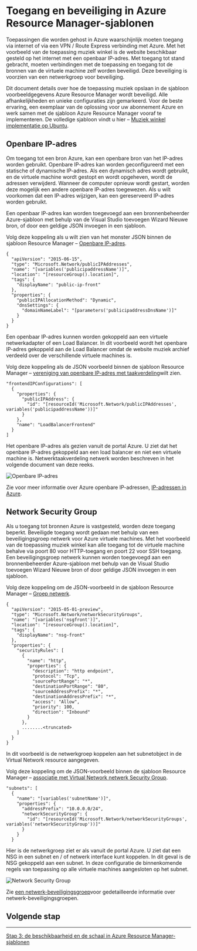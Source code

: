 <properties
   pageTitle="Toegang en beveiliging in Azure Resource Manager Templates | Microsoft Azure" 
   description="Azure Virtual Machine DotNet Core zelfstudie"
   services="virtual-machines-linux"
   documentationCenter="virtual-machines"
   authors="neilpeterson"
   manager="timlt"
   editor="tysonn"
   tags="azure-service-management"/>

<tags
   ms.service="virtual-machines-linux"
   ms.devlang="na"
   ms.topic="article"
   ms.tgt_pltfrm="vm-linux"
   ms.workload="infrastructure"
   ms.date="09/21/2016"
   ms.author="nepeters"/>

# <a name="access-and-security-in-azure-resource-manager-templates"></a>Toegang en beveiliging in Azure Resource Manager-sjablonen

Toepassingen die worden gehost in Azure waarschijnlijk moeten toegang via internet of via een VPN / Route Express verbinding met Azure. Met het voorbeeld van de toepassing muziek winkel is de website beschikbaar gesteld op het internet met een openbaar IP-adres. Met toegang tot stand gebracht, moeten verbindingen met de toepassing en toegang tot de bronnen van de virtuele machine zelf worden beveiligd. Deze beveiliging is voorzien van een netwerkgroep voor beveiliging. 

Dit document details over hoe de toepassing muziek opslaan in de sjabloon voorbeeldgegevens Azure Resource Manager wordt beveiligd. Alle afhankelijkheden en unieke configuraties zijn gemarkeerd. Voor de beste ervaring, een exemplaar van de oplossing voor uw abonnement Azure en werk samen met de sjabloon Azure Resource Manager vooraf te implementeren. De volledige sjabloon vindt u hier – [Muziek winkel implementatie op Ubuntu](https://github.com/Microsoft/dotnet-core-sample-templates/tree/master/dotnet-core-music-linux).


## <a name="public-ip-address"></a>Openbare IP-adres

Om toegang tot een bron Azure, kan een openbare bron van het IP-adres worden gebruikt. Openbare IP-adres kan worden geconfigureerd met een statische of dynamische IP-adres. Als een dynamisch adres wordt gebruikt, en de virtuele machine wordt gestopt en wordt opgeheven, wordt de adressen verwijderd. Wanneer de computer opnieuw wordt gestart, worden deze mogelijk een andere openbare IP-adres toegewezen. Als u wilt voorkomen dat een IP-adres wijzigen, kan een gereserveerd IP-adres worden gebruikt. 

Een openbaar IP-adres kan worden toegevoegd aan een bronnenbeheerder Azure-sjabloon met behulp van de Visual Studio toevoegen Wizard Nieuwe bron, of door een geldige JSON invoegen in een sjabloon. 

Volg deze koppeling als u wilt zien van het monster JSON binnen de sjabloon Resource Manager – [Openbare IP-adres](https://github.com/Microsoft/dotnet-core-sample-templates/blob/master/dotnet-core-music-linux/azuredeploy.json#L121).


```none
{
  "apiVersion": "2015-06-15",
  "type": "Microsoft.Network/publicIPAddresses",
  "name": "[variables('publicipaddressName')]",
  "location": "[resourceGroup().location]",
  "tags": {
    "displayName": "public-ip-front"
  },
  "properties": {
    "publicIPAllocationMethod": "Dynamic",
    "dnsSettings": {
      "domainNameLabel": "[parameters('publicipaddressDnsName')]"
    }
  }
}
```

Een openbaar IP-adres kunnen worden gekoppeld aan een virtuele netwerkadapter of een Load Balancer. In dit voorbeeld wordt het openbare IP-adres gekoppeld aan de Load Balancer omdat de website muziek archief verdeeld over de verschillende virtuele machines is.

Volg deze koppeling als de JSON voorbeeld binnen de sjabloon Resource Manager – [vereniging van openbare IP-adres met taakverdeling](https://github.com/Microsoft/dotnet-core-sample-templates/blob/master/dotnet-core-music-linux/azuredeploy.json#L208)wilt zien.

```none
"frontendIPConfigurations": [
  {
    "properties": {
      "publicIPAddress": {
        "id": "[resourceId('Microsoft.Network/publicIPAddresses', variables('publicipaddressName'))]"
      }
    },
    "name": "LoadBalancerFrontend"
  }
]
```

Het openbare IP-adres als gezien vanuit de portal Azure. U ziet dat het openbare IP-adres gekoppeld aan een load balancer en niet een virtuele machine is. Netwerktaakverdeling netwerk worden beschreven in het volgende document van deze reeks.

![Openbare IP-adres](./media/virtual-machines-linux-dotnet-core/pubip.png)

Zie voor meer informatie over Azure openbare IP-adressen, [IP-adressen in Azure](../virtual-network/virtual-network-ip-addresses-overview-arm.md).

## <a name="network-security-group"></a>Network Security Group

Als u toegang tot bronnen Azure is vastgesteld, worden deze toegang beperkt. Beveiligde toegang wordt gedaan met behulp van een beveiligingsgroep netwerk voor Azure virtuele machines. Met het voorbeeld van de toepassing muziek winkel kan alle toegang tot de virtuele machine behalve via poort 80 voor HTTP-toegang en poort 22 voor SSH toegang. Een beveiligingsgroep netwerk kunnen worden toegevoegd aan een bronnenbeheerder Azure-sjabloon met behulp van de Visual Studio toevoegen Wizard Nieuwe bron of door geldige JSON invoegen in een sjabloon.

Volg deze koppeling om de JSON-voorbeeld in de sjabloon Resource Manager – [Groep netwerk](https://github.com/Microsoft/dotnet-core-sample-templates/blob/master/dotnet-core-music-linux/azuredeploy.json#L68).

```none
{
  "apiVersion": "2015-05-01-preview",
  "type": "Microsoft.Network/networkSecurityGroups",
  "name": "[variables('nsgfront')]",
  "location": "[resourceGroup().location]",
  "tags": {
    "displayName": "nsg-front"
  },
  "properties": {
    "securityRules": [
      {
        "name": "http",
        "properties": {
          "description": "http endpoint",
          "protocol": "Tcp",
          "sourcePortRange": "*",
          "destinationPortRange": "80",
          "sourceAddressPrefix": "*",
          "destinationAddressPrefix": "*",
          "access": "Allow",
          "priority": 100,
          "direction": "Inbound"
        }
      },
      ........<truncated> 
    ]
  }
}
```

In dit voorbeeld is de netwerkgroep koppelen aan het subnetobject in de Virtual Network resource aangegeven. 

Volg deze koppeling om de JSON-voorbeeld binnen de sjabloon Resource Manager – [associatie met Virtual Network netwerk Security Group](https://github.com/Microsoft/dotnet-core-sample-templates/blob/master/dotnet-core-music-linux/azuredeploy.json#L158).


```none
"subnets": [
  {
    "name": "[variables('subnetName')]",
    "properties": {
      "addressPrefix": "10.0.0.0/24",
      "networkSecurityGroup": {
        "id": "[resourceId('Microsoft.Network/networkSecurityGroups', variables('networkSecurityGroup'))]"
      }
    }
  }
```

Hier is de netwerkgroep ziet er als vanuit de portal Azure. U ziet dat een NSG in een subnet en / of netwerk interface kunt koppelen. In dit geval is de NSG gekoppeld aan een subnet. In deze configuratie de binnenkomende regels van toepassing op alle virtuele machines aangesloten op het subnet.

![Network Security Group](./media/virtual-machines-linux-dotnet-core/nsg.png)

Zie [een netwerk-beveiligingsgroep]( https://azure.microsoft.com/documentation/articles/virtual-networks-nsg/)voor gedetailleerde informatie over netwerk-beveiligingsgroepen.

## <a name="next-step"></a>Volgende stap

<hr>

[Stap 3: de beschikbaarheid en de schaal in Azure Resource Manager-sjablonen](./virtual-machines-linux-dotnet-core-4-availability-scale.md)
